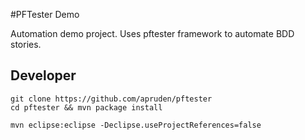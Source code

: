 #PFTester Demo

Automation demo project. Uses pftester framework to automate BDD stories.

## Developer

```
git clone https://github.com/apruden/pftester
cd pftester && mvn package install
```

```
mvn eclipse:eclipse -Declipse.useProjectReferences=false
```
